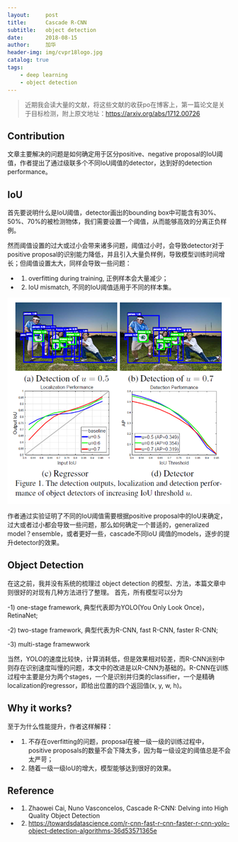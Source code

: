 ```yaml
---
layout:     post
title:      Cascade R-CNN
subtitle:   object detection
date:       2018-08-15
author:     加华
header-img: img/cvpr18logo.jpg
catalog: true
tags:
    - deep learning
    - object detection
---
```


>近期我会读大量的文献，将这些文献的收获po在博客上，第一篇论文是关于目标检测，附上原文地址：https://arxiv.org/abs/1712.00726

## Contribution

文章主要解决的问题是如何确定用于区分positive、negative proposal的IoU阈值，作者提出了通过级联多个不同IoU阈值的detector，达到好的detection performance。

## IoU

首先要说明什么是IoU阈值，detector画出的bounding box中可能含有30%、50%、70%的被检测物体，我们需要设置一个阈值，从而能够高效的分离正负样例。

然而阈值设置的过大或过小会带来诸多问题，阈值过小时，会导致detector对于positive proposal的识别能力降低，并且引入大量负样例，导致模型训练时间增长；但阈值设置太大，同样会导致一些问题：

- 1) overfitting during training, 正例样本会大量减少；

- 2) IoU mismatch, 不同的IoU阈值适用于不同的样本集。

![](/img/cascade-r-cnn-1.png)

作者通过实验证明了不同的IoU阈值需要根据positive proposal中的IoU来确定，过大或者过小都会导致一些问题，那么如何确定一个普适的，generalized model？ensemble，或者更好一些，cascade不同IoU 阈值的models，逐步的提升detector的效果。

## Object Detection

在这之前，我并没有系统的梳理过 object detection 的模型、方法，本篇文章中则很好的对现有几种方法进行了整理。 首先，所有模型可以分为

-1) one-stage framework, 典型代表即为YOLO(You Only Look Once)，RetinaNet;

-2) two-stage framework, 典型代表为R-CNN, fast R-CNN, faster R-CNN;

-3) multi-stage framewwork

当然，YOLO的速度比较快，计算消耗低，但是效果相对较差，而R-CNN派别中则存在识别速度叫慢的问题，本文中的改进是以R-CNN为基础的。R-CNN在训练过程中主要是分为两个stages，一个是识别并归类的classifier，一个是精确localization的regressor，即给出位置的四个返回值(x, y, w, h)。

## Why it works?

至于为什么性能提升，作者这样解释：

- 1) 不存在overfitting的问题，proposal在被一级一级的训练过程中，positive proposals的数量不会下降太多，因为每一级设定的阈值总是不会太严苛；

- 2) 随着一级一级IoU的增大，模型能够达到很好的效果。

## Reference

- 1) Zhaowei Cai, Nuno Vasconcelos, Cascade R-CNN: Delving into High Quality Object Detection

- 2) https://towardsdatascience.com/r-cnn-fast-r-cnn-faster-r-cnn-yolo-object-detection-algorithms-36d53571365e



